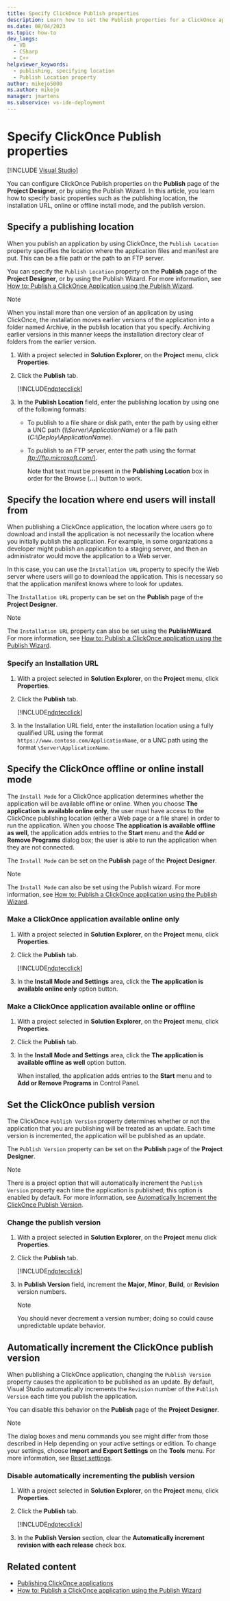 ```yaml
---
title: Specify ClickOnce Publish properties
description: Learn how to set the Publish properties for a ClickOnce application, such as the location where the application files and manifest are put, and the installation URL.
ms.date: 08/04/2023
ms.topic: how-to
dev_langs: 
  - VB
  - CSharp
  - C++
helpviewer_keywords: 
  - publishing, specifying location
  - Publish Location property
author: mikejo5000
ms.author: mikejo
manager: jmartens
ms.subservice: vs-ide-deployment
---
```

# Specify ClickOnce Publish properties

 [!INCLUDE [Visual Studio](~/includes/applies-to-version/vs-windows-only.md)]

You can configure ClickOnce Publish properties on the **Publish** page of the **Project Designer**, or by using the Publish Wizard. In this article, you learn how to specify basic properties such as the publishing location, the installation URL, online or offline install mode, and the publish version.

## Specify a publishing location

When you publish an application by using ClickOnce, the `Publish Location` property specifies the location where the application files and manifest are put. This can be a file path or the path to an FTP server.

 You can specify the `Publish Location` property on the **Publish** page of the **Project Designer**, or by using the Publish Wizard. For more information, see [How to: Publish a ClickOnce Application using the Publish Wizard](../deployment/how-to-publish-a-clickonce-application-using-the-publish-wizard.md).

> [!NOTE]
> When you install more than one version of an application by using ClickOnce, the installation moves earlier versions of the application into a folder named Archive, in the publish location that you specify. Archiving earlier versions in this manner keeps the installation directory clear of folders from the earlier version.

1. With a project selected in **Solution Explorer**, on the **Project** menu, click **Properties**.

2. Click the **Publish** tab.

   [!INCLUDE[ndptecclick](../deployment/includes/dotnet-publish-tool.md)]

3. In the **Publish Location** field, enter the publishing location by using one of the following formats:

   - To publish to a file share or disk path, enter the path by using either a UNC path (*\\\Server\ApplicationName*) or a file path (*C:\Deploy\ApplicationName*).

   - To publish to an FTP server, enter the path using the format <em>ftp://ftp.microsoft.com/\<ApplicationName></em>.

     Note that text must be present in the **Publishing Location** box in order for the Browse (**...**) button to work.

## Specify the location where end users will install from

When publishing a ClickOnce application, the location where users go to download and install the application is not necessarily the location where you initially publish the application. For example, in some organizations a developer might publish an application to a staging server, and then an administrator would move the application to a Web server.

In this case, you can use the `Installation URL` property to specify the Web server where users will go to download the application. This is necessary so that the application manifest knows where to look for updates.

The `Installation URL` property can be set on the **Publish** page of the **Project Designer**.

> [!NOTE]
> The `Installation URL` property can also be set using the **PublishWizard**. For more information, see [How to: Publish a ClickOnce application using the Publish Wizard](../deployment/how-to-publish-a-clickonce-application-using-the-publish-wizard.md).

### Specify an Installation URL

1. With a project selected in **Solution Explorer**, on the **Project** menu, click **Properties**.

2. Click the **Publish** tab.

   [!INCLUDE[ndptecclick](../deployment/includes/dotnet-publish-tool.md)]

3. In the Installation URL field, enter the installation location using a fully qualified URL using the format `https://www.contoso.com/ApplicationName`, or a UNC path using the format `\Server\ApplicationName`.

## Specify the ClickOnce offline or online install mode

The `Install Mode` for a ClickOnce application determines whether the application will be available offline or online. When you choose **The application is available online only**, the user must have access to the ClickOnce publishing location (either a Web page or a file share) in order to run the application. When you choose **The application is available offline as well**, the application adds entries to the **Start** menu and the **Add or Remove Programs** dialog box; the user is able to run the application when they are not connected.

The `Install Mode` can be set on the **Publish** page of the **Project Designer**.

> [!NOTE]
> The `Install Mode` can also be set using the Publish wizard. For more information, see [How to: Publish a ClickOnce application using the Publish Wizard](../deployment/how-to-publish-a-clickonce-application-using-the-publish-wizard.md).

### Make a ClickOnce application available online only

1. With a project selected in **Solution Explorer**, on the **Project** menu, click **Properties**.

2. Click the **Publish** tab.

   [!INCLUDE[ndptecclick](../deployment/includes/dotnet-publish-tool.md)]

3. In the **Install Mode and Settings** area, click the **The application is available online only** option button.

### Make a ClickOnce application available online or offline

1. With a project selected in **Solution Explorer**, on the **Project** menu, click **Properties**.

2. Click the **Publish** tab.

3. In the **Install Mode and Settings** area, click the **The application is available offline as well** option button.

     When installed, the application adds entries to the **Start** menu and to **Add or Remove Programs** in Control Panel.

## Set the ClickOnce publish version

The ClickOnce `Publish Version` property determines whether or not the application that you are publishing will be treated as an update. Each time version is incremented, the application will be published as an update.

The `Publish Version` property can be set on the **Publish** page of the **Project Designer**.

> [!NOTE]
> There is a project option that will automatically increment the `Publish Version` property each time the application is published; this option is enabled by default. For more information, see [Automatically Increment the ClickOnce Publish Version](../deployment/how-to-specify-where-visual-studio-copies-the-files.md#automatically-increment-the-clickonce-publish-version).

### Change the publish version

1. With a project selected in **Solution Explorer**, on the **Project** menu click **Properties**.

2. Click the **Publish** tab.

   [!INCLUDE[ndptecclick](../deployment/includes/dotnet-publish-tool.md)]

3. In **Publish Version** field, increment the **Major**, **Minor**, **Build**, or **Revision** version numbers.

    > [!NOTE]
    > You should never decrement a version number; doing so could cause unpredictable update behavior.

## Automatically increment the ClickOnce publish version

When publishing a ClickOnce application, changing the `Publish Version` property causes the application to be published as an update. By default, Visual Studio automatically increments the `Revision` number of the `Publish Version` each time you publish the application.

You can disable this behavior on the **Publish** page of the **Project Designer**.

> [!NOTE]
> The dialog boxes and menu commands you see might differ from those described in Help depending on your active settings or edition. To change your settings, choose **Import and Export Settings** on the **Tools** menu. For more information, see [Reset settings](../ide/environment-settings.md#reset-settings).

### Disable automatically incrementing the publish version

1. With a project selected in **Solution Explorer**, on the **Project** menu, click **Properties**.

2. Click the **Publish** tab.

   [!INCLUDE[ndptecclick](../deployment/includes/dotnet-publish-tool.md)]

3. In the **Publish Version** section, clear the **Automatically increment revision with each release** check box.

## Related content

- [Publishing ClickOnce applications](../deployment/publishing-clickonce-applications.md)
- [How to: Publish a ClickOnce application using the Publish Wizard](../deployment/how-to-publish-a-clickonce-application-using-the-publish-wizard.md)
